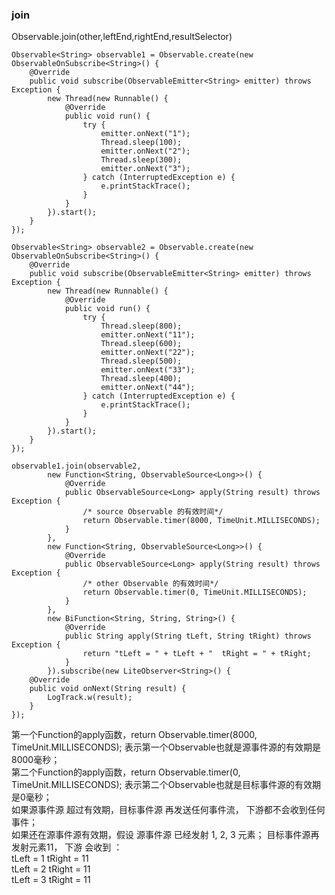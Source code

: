 ### join  

Observable.join(other,leftEnd,rightEnd,resultSelector)  

```
Observable<String> observable1 = Observable.create(new ObservableOnSubscribe<String>() {
    @Override
    public void subscribe(ObservableEmitter<String> emitter) throws Exception {
        new Thread(new Runnable() {
            @Override
            public void run() {
                try {
                    emitter.onNext("1");
                    Thread.sleep(100);
                    emitter.onNext("2");
                    Thread.sleep(300);
                    emitter.onNext("3");
                } catch (InterruptedException e) {
                    e.printStackTrace();
                }
            }
        }).start();
    }
});

Observable<String> observable2 = Observable.create(new ObservableOnSubscribe<String>() {
    @Override
    public void subscribe(ObservableEmitter<String> emitter) throws Exception {
        new Thread(new Runnable() {
            @Override
            public void run() {
                try {
                    Thread.sleep(800);
                    emitter.onNext("11");
                    Thread.sleep(600);
                    emitter.onNext("22");
                    Thread.sleep(500);
                    emitter.onNext("33");
                    Thread.sleep(400);
                    emitter.onNext("44");
                } catch (InterruptedException e) {
                    e.printStackTrace();
                }
            }
        }).start();
    }
});

observable1.join(observable2,
        new Function<String, ObservableSource<Long>>() {
            @Override
            public ObservableSource<Long> apply(String result) throws Exception {
                /* source Observable 的有效时间*/
                return Observable.timer(8000, TimeUnit.MILLISECONDS);
            }
        },
        new Function<String, ObservableSource<Long>>() {
            @Override
            public ObservableSource<Long> apply(String result) throws Exception {
                /* other Observable 的有效时间*/
                return Observable.timer(0, TimeUnit.MILLISECONDS);
            }
        },
        new BiFunction<String, String, String>() {
            @Override
            public String apply(String tLeft, String tRight) throws Exception {
                return "tLeft = " + tLeft + "  tRight = " + tRight;
            }
        }).subscribe(new LiteObserver<String>() {
    @Override
    public void onNext(String result) {
        LogTrack.w(result);
    }
});
```  
第一个Function的apply函数，return Observable.timer(8000, TimeUnit.MILLISECONDS);  表示第一个Observable也就是源事件源的有效期是8000毫秒；  
第二个Function的apply函数，return Observable.timer(0, TimeUnit.MILLISECONDS);  表示第二个Observable也就是目标事件源的有效期是0毫秒；    
如果源事件源 超过有效期，目标事件源 再发送任何事件流， 下游都不会收到任何事件；  
如果还在源事件源有效期，假设 源事件源 已经发射 1, 2, 3 元素； 目标事件源再发射元素11， 下游 会收到 ：  
tLeft = 1  tRight = 11  
tLeft = 2  tRight = 11  
tLeft = 3  tRight = 11  

